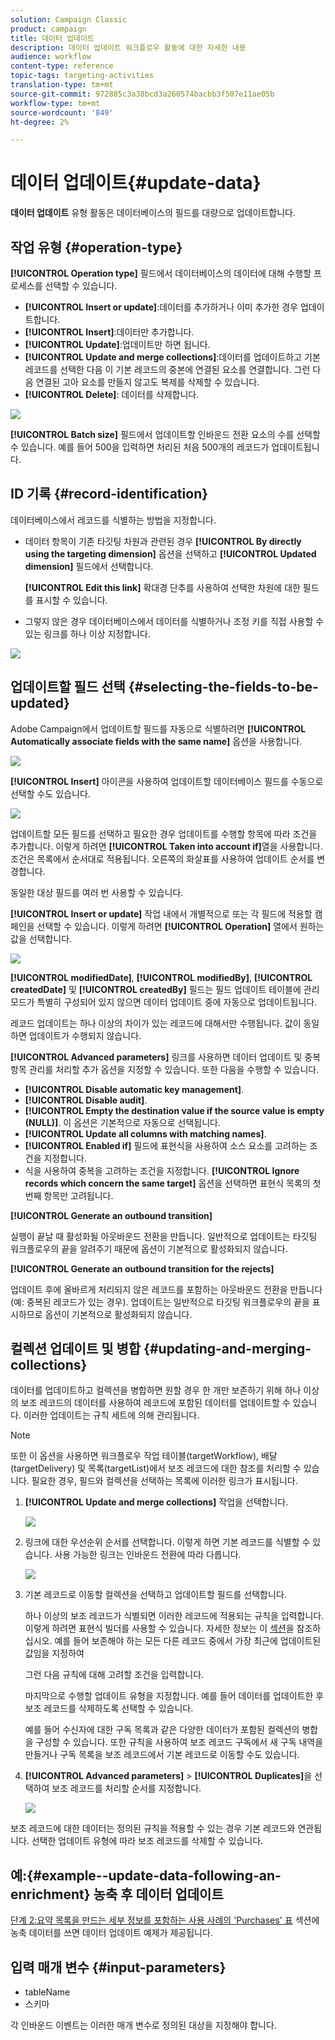```yaml
---
solution: Campaign Classic
product: campaign
title: 데이터 업데이트
description: 데이터 업데이트 워크플로우 활동에 대한 자세한 내용
audience: workflow
content-type: reference
topic-tags: targeting-activities
translation-type: tm+mt
source-git-commit: 972885c3a38bcd3a260574bacbb3f507e11ae05b
workflow-type: tm+mt
source-wordcount: '849'
ht-degree: 2%

---
```



# 데이터 업데이트{#update-data}

**데이터 업데이트** 유형 활동은 데이터베이스의 필드를 대량으로 업데이트합니다.

## 작업 유형 {#operation-type}

**[!UICONTROL Operation type]** 필드에서 데이터베이스의 데이터에 대해 수행할 프로세스를 선택할 수 있습니다.

* **[!UICONTROL Insert or update]**:데이터를 추가하거나 이미 추가한 경우 업데이트합니다.
* **[!UICONTROL Insert]**:데이터만 추가합니다.
* **[!UICONTROL Update]**:업데이트만 하면 됩니다.
* **[!UICONTROL Update and merge collections]**:데이터를 업데이트하고 기본 레코드를 선택한 다음 이 기본 레코드의 중본에 연결된 요소를 연결합니다. 그런 다음 연결된 고아 요소를 만들지 않고도 복제를 삭제할 수 있습니다.
* **[!UICONTROL Delete]**: 데이터를 삭제합니다.

![](assets/s_advuser_update_data_1.png)

**[!UICONTROL Batch size]** 필드에서 업데이트할 인바운드 전환 요소의 수를 선택할 수 있습니다. 예를 들어 500을 입력하면 처리된 처음 500개의 레코드가 업데이트됩니다.

## ID 기록 {#record-identification}

데이터베이스에서 레코드를 식별하는 방법을 지정합니다.

* 데이터 항목이 기존 타깃팅 차원과 관련된 경우 **[!UICONTROL By directly using the targeting dimension]** 옵션을 선택하고 **[!UICONTROL Updated dimension]** 필드에서 선택합니다.

   **[!UICONTROL Edit this link]** 확대경 단추를 사용하여 선택한 차원에 대한 필드를 표시할 수 있습니다.

* 그렇지 않은 경우 데이터베이스에서 데이터를 식별하거나 조정 키를 직접 사용할 수 있는 링크를 하나 이상 지정합니다.

![](assets/s_advuser_update_data_2.png)

## 업데이트할 필드 선택 {#selecting-the-fields-to-be-updated}

Adobe Campaign에서 업데이트할 필드를 자동으로 식별하려면 **[!UICONTROL Automatically associate fields with the same name]** 옵션을 사용합니다.

![](assets/s_advuser_update_data_3b.png)

**[!UICONTROL Insert]** 아이콘을 사용하여 업데이트할 데이터베이스 필드를 수동으로 선택할 수도 있습니다.

![](assets/s_advuser_update_data_3.png)

업데이트할 모든 필드를 선택하고 필요한 경우 업데이트를 수행할 항목에 따라 조건을 추가합니다. 이렇게 하려면 **[!UICONTROL Taken into account if]**&#x200B;열을 사용합니다. 조건은 목록에서 순서대로 적용됩니다. 오른쪽의 화살표를 사용하여 업데이트 순서를 변경합니다.

동일한 대상 필드를 여러 번 사용할 수 있습니다.

**[!UICONTROL Insert or update]** 작업 내에서 개별적으로 또는 각 필드에 적용할 캠페인을 선택할 수 있습니다. 이렇게 하려면 **[!UICONTROL Operation]** 열에서 원하는 값을 선택합니다.

![](assets/s_advuser_update_data_5.png)

**[!UICONTROL modifiedDate]**, **[!UICONTROL modifiedBy]**, **[!UICONTROL createdDate]** 및 **[!UICONTROL createdBy]** 필드는 필드 업데이트 테이블에 관리 모드가 특별히 구성되어 있지 않으면 데이터 업데이트 중에 자동으로 업데이트됩니다.

레코드 업데이트는 하나 이상의 차이가 있는 레코드에 대해서만 수행됩니다. 값이 동일하면 업데이트가 수행되지 않습니다.

**[!UICONTROL Advanced parameters]** 링크를 사용하면 데이터 업데이트 및 중복 항목 관리를 처리할 추가 옵션을 지정할 수 있습니다. 또한 다음을 수행할 수 있습니다.

* **[!UICONTROL Disable automatic key management]**.
* **[!UICONTROL Disable audit]**.
* **[!UICONTROL Empty the destination value if the source value is empty (NULL)]**. 이 옵션은 기본적으로 자동으로 선택됩니다.
* **[!UICONTROL Update all columns with matching names]**.
* **[!UICONTROL Enabled if]** 필드에 표현식을 사용하여 소스 요소를 고려하는 조건을 지정합니다.
* 식을 사용하여 중복을 고려하는 조건을 지정합니다. **[!UICONTROL Ignore records which concern the same target]** 옵션을 선택하면 표현식 목록의 첫 번째 항목만 고려됩니다.

**[!UICONTROL Generate an outbound transition]**

실행이 끝날 때 활성화될 아웃바운드 전환을 만듭니다. 일반적으로 업데이트는 타깃팅 워크플로우의 끝을 알려주기 때문에 옵션이 기본적으로 활성화되지 않습니다.

**[!UICONTROL Generate an outbound transition for the rejects]**

업데이트 후에 올바르게 처리되지 않은 레코드를 포함하는 아웃바운드 전환을 만듭니다(예: 중복된 레코드가 있는 경우). 업데이트는 일반적으로 타깃팅 워크플로우의 끝을 표시하므로 옵션이 기본적으로 활성화되지 않습니다.

## 컬렉션 업데이트 및 병합 {#updating-and-merging-collections}

데이터를 업데이트하고 컬렉션을 병합하면 원할 경우 한 개만 보존하기 위해 하나 이상의 보조 레코드의 데이터를 사용하여 레코드에 포함된 데이터를 업데이트할 수 있습니다. 이러한 업데이트는 규칙 세트에 의해 관리됩니다.

>[!NOTE]
>
>또한 이 옵션을 사용하면 워크플로우 작업 테이블(targetWorkflow), 배달(targetDelivery) 및 목록(targetList)에서 보조 레코드에 대한 참조를 처리할 수 있습니다. 필요한 경우, 필드와 컬렉션을 선택하는 목록에 이러한 링크가 표시됩니다.

1. **[!UICONTROL Update and merge collections]** 작업을 선택합니다.

   ![](assets/update_and_merge_collections1.png)

1. 링크에 대한 우선순위 순서를 선택합니다. 이렇게 하면 기본 레코드를 식별할 수 있습니다. 사용 가능한 링크는 인바운드 전환에 따라 다릅니다.

   ![](assets/update_and_merge_collections2.png)

1. 기본 레코드로 이동할 컬렉션을 선택하고 업데이트할 필드를 선택합니다.

   하나 이상의 보조 레코드가 식별되면 이러한 레코드에 적용되는 규칙을 입력합니다. 이렇게 하려면 표현식 빌더를 사용할 수 있습니다. 자세한 정보는 이 [섹션](../../platform/using/defining-filter-conditions.md#building-expressions)을 참조하십시오. 예를 들어 보존해야 하는 모든 다른 레코드 중에서 가장 최근에 업데이트된 값임을 지정하여

   그런 다음 규칙에 대해 고려할 조건을 입력합니다.

   마지막으로 수행할 업데이트 유형을 지정합니다. 예를 들어 데이터를 업데이트한 후 보조 레코드를 삭제하도록 선택할 수 있습니다.

   예를 들어 수신자에 대한 구독 목록과 같은 다양한 데이터가 포함된 컬렉션의 병합을 구성할 수 있습니다. 또한 규칙을 사용하여 보조 레코드 구독에서 새 구독 내역을 만들거나 구독 목록을 보조 레코드에서 기본 레코드로 이동할 수도 있습니다.

1. **[!UICONTROL Advanced parameters]** > **[!UICONTROL Duplicates]**&#x200B;을 선택하여 보조 레코드를 처리할 순서를 지정합니다.

   ![](assets/update_and_merge_collections3.png)

보조 레코드에 대한 데이터는 정의된 규칙을 적용할 수 있는 경우 기본 레코드와 연관됩니다. 선택한 업데이트 유형에 따라 보조 레코드를 삭제할 수 있습니다.

## 예:{#example--update-data-following-an-enrichment} 농축 후 데이터 업데이트

[단계 2:요약 목록을 만드는 세부 정보를 포함하는 사용 사례의 &#39;Purchases&#39; 표](../../workflow/using/creating-a-summary-list.md#step-2--writing-enriched-data-to-the--purchases--table) 섹션에 농축 데이터를 쓰면 데이터 업데이트 예제가 제공됩니다.

## 입력 매개 변수 {#input-parameters}

* tableName
* 스키마

각 인바운드 이벤트는 이러한 매개 변수로 정의된 대상을 지정해야 합니다.
